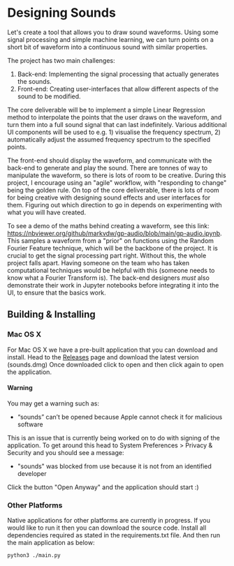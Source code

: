 # Designing Sounds

Let's create a tool that allows you to draw sound waveforms. Using some signal processing and simple machine learning, we can turn points on a short bit of waveform into a continuous sound with similar properties.

The project has two main challenges:
1. Back-end: Implementing the signal processing that actually generates the sounds.
2. Front-end: Creating user-interfaces that allow different aspects of the sound to be modified.

The core deliverable will be to implement a simple Linear Regression method to interpolate the points that the user draws on the waveform, and turn them into a full sound signal that can last indefinitely. Various additional UI components will be used to e.g. 1) visualise the frequency spectrum, 2) automatically adjust the assumed frequency spectrum to the specified points.

The front-end should display the waveform, and communicate with the back-end to generate and play the sound. There are tonnes of way to manipulate the waveform, so there is lots of room to be creative. During this project, I encourage using an "agile" workflow, with "responding to change" being the golden rule. On top of the core deliverable, there is lots of room for being creative with designing sound effects and user interfaces for them. Figuring out which direction to go in depends on experimenting with what you will have created.

To see a demo of the maths behind creating a waveform, see this link: https://nbviewer.org/github/markvdw/gp-audio/blob/main/gp-audio.ipynb. This samples a waveform from a "prior" on functions using the Random Fourier Feature technique, which will be the backbone of the project. It is crucial to get the signal processing part right. Without this, the whole project falls apart. Having someone on the team who has taken computational techniques would be helpful with this (someone needs to know what a Fourier Transform is). The back-end designers *must* also demonstrate their work in Jupyter notebooks before integrating it into the UI, to ensure that the basics work.

## Building & Installing

### Mac OS X
For Mac OS X we have a pre-built application that you can download and install.
Head to the [Releases](https://github.com/designing-sounds/designing_sounds/releases) page and download the latest version (sounds.dmg)
Once downloaded click to open and then click again to open the application.

#### Warning
You may get a warning such as:

- “sounds” can’t be opened because Apple cannot check it for malicious software

This is an issue that is currently being worked on to do with signing of the application. To get around this head to System Preferences > Privacy & Security and you should see a message:

- "sounds" was blocked from use because it is not from an identified developer

Click the button "Open Anyway" and the application should start  :)

### Other Platforms

Native applications for other platforms are currently in progress. 
If you would like to run it then you can download the source code.
Install all dependencies required as stated in the requirements.txt file.
And then run the main application as below:

```shell
python3 ./main.py
```
